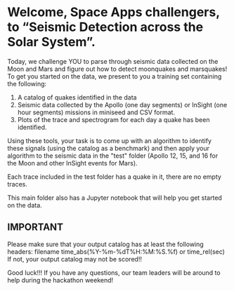 # Welcome, Space Apps challengers, to “Seismic Detection across the Solar System”. 

Today, we challenge YOU to parse through seismic data collected on the Moon and Mars and figure out how to detect moonquakes and marsquakes! 
To get you started on the data, we present to you a training set containing the following:

1. A catalog of quakes identified in the data
2. Seismic data collected by the Apollo (one day segments) or InSight (one hour segments) missions in miniseed and CSV format. 
3. Plots of the trace and spectrogram for each day a quake has been identified. 

Using these tools, your task is to come up with an algorithm to identify these signals (using the catalog as a benchmark) and then 
apply your algorithm to the seismic data in the "test" folder (Apollo 12, 15, and 16 for the Moon and other InSight events for Mars). 

Each trace included in the test folder has a quake in it, there are no empty traces. 

This main folder also has a Jupyter notebook that will help you get started on the data.

## **IMPORTANT**

Please make sure that your output catalog has at least the following headers:
filename
time_abs(%Y-%m-%dT%H:%M:%S.%f) or time_rel(sec)
If not, your output catalog may not be scored!!

Good luck!!! If you have any questions, our team leaders will be around to help during the hackathon weekend!  
